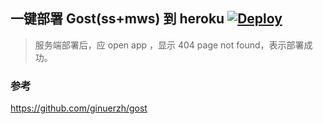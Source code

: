 ## 一键部署 Gost(ss+mws) 到 heroku  [![Deploy](https://www.herokucdn.com/deploy/button.png)](https://heroku.com/deploy)

> 服务端部署后，应 open app ，显示 404 page not found，表示部署成功。


### 参考 
https://github.com/ginuerzh/gost

